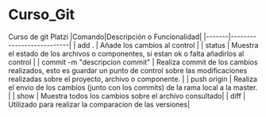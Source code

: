 # Curso_Git
Curso de git Platzi
|Comando|Descripción o Funcionalidad|
|-------|---------------------------|
| add . | Añade los cambios al control |
| status | Muestra el estado de los archivos o componentes, si estan ok o falta añadirlos al control |
| commit -m "descripcion commit" | Realiza commit de los cambios realizados, esto es guardar un punto de control sobre las modificaciones realizadas sobre el proyecto, archivo o componente. |
| push origin | Realiza el envio de los cambios (junto con los commits) de la rama local a la master. |
| show <archivo>  | Muestra todos los cambios sobre el archivo consultado|
| diff  | Utilizado para realizar la comparacion de las versiones|
